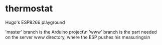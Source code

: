 # thermostat
Hugo's ESP8266 playground

'master' branch is the Arduino project\n
'www' branch is the part needed on the server www directory, where the ESP pushes his measurings\n
